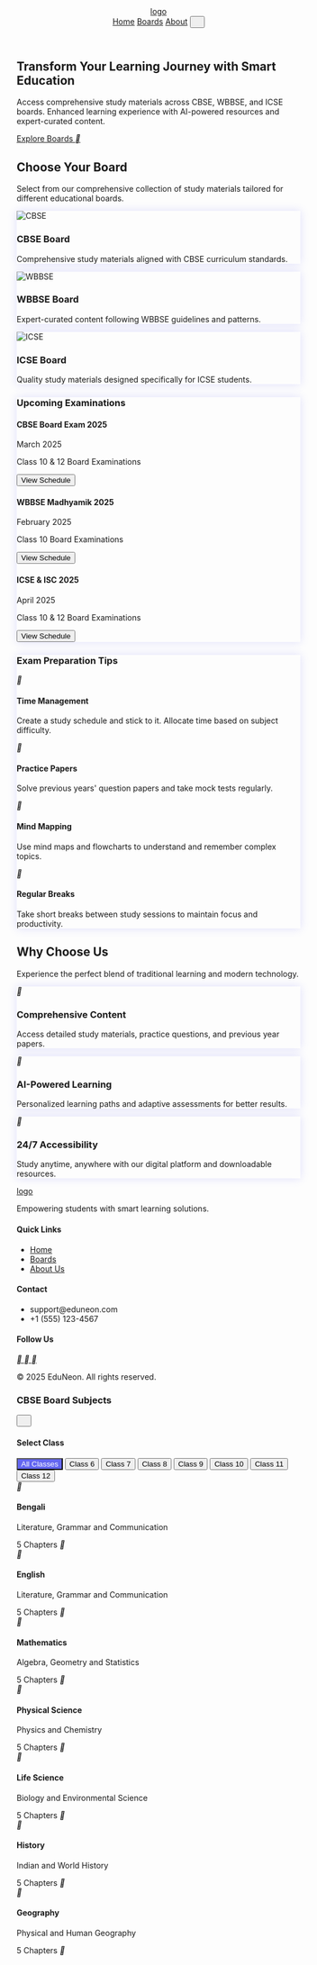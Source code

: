 <!DOCTYPE html>
<html lang="en">
<head>
<meta charset="UTF-8">
<meta name="viewport" content="width=device-width, initial-scale=1.0">
<title>EduNeon - Smart Learning Platform</title>
<script src="https://cdn.tailwindcss.com"></script>
<link rel="preconnect" href="https://fonts.googleapis.com">
<link rel="preconnect" href="https://fonts.gstatic.com" crossorigin>
<link href="https://fonts.googleapis.com/css2?family=Pacifico&family=Inter:wght@400;500;600;700&display=swap" rel="stylesheet">
<link href="https://cdn.jsdelivr.net/npm/remixicon@4.5.0/fonts/remixicon.css" rel="stylesheet"/>
<script>
tailwind.config = {
theme: {
extend: {
colors: {
primary: '#6366f1',
secondary: '#0ea5e9'
},
borderRadius: {
'none': '0px',
'sm': '4px',
DEFAULT: '8px',
'md': '12px',
'lg': '16px',
'xl': '20px',
'2xl': '24px',
'3xl': '32px',
'full': '9999px',
'button': '8px'
}
}
}
}
</script>
<style>
:where([class^="ri-"])::before { content: "\f3c2"; }
.neon-glow { box-shadow: 0 0 15px rgba(99, 102, 241, 0.2); }
.board-card:hover { transform: translateY(-5px); }
.chapter-list { max-height: 0; overflow: hidden; transition: max-height 0.3s ease-out; }
.chapter-list.active { max-height: 1000px; }
.class-filter.active { background-color: #6366f1 !important; color: white !important; }
</style>
</head>
<body class="bg-white min-h-screen">
<header class="fixed w-full bg-white/90 backdrop-blur-sm z-50 border-b">
<nav class="container mx-auto px-6 py-4 flex items-center justify-between">
<a href="#" class="text-2xl font-['Pacifico'] text-primary">logo</a>
<div class="flex items-center gap-8">
<a href="#" class="text-gray-700 hover:text-primary transition-colors">Home</a>
<a href="#boards" class="text-gray-700 hover:text-primary transition-colors">Boards</a>
<a href="#about" class="text-gray-700 hover:text-primary transition-colors">About</a>
<button class="w-10 h-10 flex items-center justify-center text-gray-700 hover:text-primary transition-colors">
<i class="ri-more-2-fill ri-xl"></i>
</button>
</div>
</nav>
</header>
<main>
<section class="pt-24 pb-20 relative overflow-hidden">
<div class="absolute inset-0 bg-[url('https://public.readdy.ai/ai/img_res/96c277f5784dbc4a1f23a3d6485f271c.jpg')] bg-cover bg-center opacity-10"></div>
<div class="container mx-auto px-6 relative">
<div class="max-w-3xl">
<h1 class="text-5xl font-bold text-gray-900 mb-6">Transform Your Learning Journey with Smart Education</h1>
<p class="text-xl text-gray-600 mb-10">Access comprehensive study materials across CBSE, WBBSE, and ICSE boards. Enhanced learning experience with AI-powered resources and expert-curated content.</p>
<a href="#boards" class="inline-flex items-center px-6 py-3 bg-primary text-white font-semibold !rounded-button hover:bg-primary/90 transition-colors" onclick="document.querySelector('#boards').scrollIntoView({behavior: 'smooth', block: 'start'})">
Explore Boards
<i class="ri-arrow-right-line ml-2"></i>
</a>
</div>
</div>
</section>
<section id="boards" class="py-20 bg-gray-50">
<div class="container mx-auto px-6">
<h2 class="text-3xl font-bold text-center text-gray-900 mb-4">Choose Your Board</h2>
<p class="text-gray-600 text-center mb-12 max-w-2xl mx-auto">Select from our comprehensive collection of study materials tailored for different educational boards.</p>
<div class="grid grid-cols-1 md:grid-cols-3 gap-8">
<div class="board-card bg-white rounded-lg p-6 neon-glow transition-all duration-300 cursor-pointer">
<div class="h-48 mb-6 rounded-lg overflow-hidden">
<img src="https://public.readdy.ai/ai/img_res/e526d8ce2c667a8b72aba8f683ac3568.jpg"
class="w-full h-full object-cover" alt="CBSE">
</div>
<h3 class="text-xl font-bold text-gray-900 mb-2">CBSE Board</h3>
<p class="text-gray-600">Comprehensive study materials aligned with CBSE curriculum standards.</p>
</div>
<div class="board-card bg-white rounded-lg p-6 neon-glow transition-all duration-300 cursor-pointer">
<div class="h-48 mb-6 rounded-lg overflow-hidden">
<img src="https://public.readdy.ai/ai/img_res/5fa1566adcdea8b5e4843ca3d9ccd92e.jpg"
class="w-full h-full object-cover" alt="WBBSE">
</div>
<h3 class="text-xl font-bold text-gray-900 mb-2">WBBSE Board</h3>
<p class="text-gray-600">Expert-curated content following WBBSE guidelines and patterns.</p>
</div>
<div class="board-card bg-white rounded-lg p-6 neon-glow transition-all duration-300 cursor-pointer">
<div class="h-48 mb-6 rounded-lg overflow-hidden">
<img src="https://public.readdy.ai/ai/img_res/90a1820f9a803e8e178e7a542640345c.jpg"
class="w-full h-full object-cover" alt="ICSE">
</div>
<h3 class="text-xl font-bold text-gray-900 mb-2">ICSE Board</h3>
<p class="text-gray-600">Quality study materials designed specifically for ICSE students.</p>
</div>
</div>
<div class="mt-16 bg-white rounded-lg p-8 neon-glow">
<h3 class="text-2xl font-bold text-gray-900 mb-6 text-center">Upcoming Examinations</h3>
<div class="grid grid-cols-1 md:grid-cols-3 gap-6">
<div class="p-6 bg-gray-50 rounded-lg">
<div class="flex items-center justify-between mb-4">
<h4 class="text-lg font-semibold text-gray-900">CBSE Board Exam 2025</h4>
<span class="px-3 py-1 bg-primary/10 text-primary text-sm font-medium rounded-full">March 2025</span>
</div>
<p class="text-gray-600 mb-4">Class 10 & 12 Board Examinations</p>
<button class="w-full px-4 py-2 bg-primary text-white font-semibold !rounded-button hover:bg-primary/90 transition-colors">View Schedule</button>
</div>
<div class="p-6 bg-gray-50 rounded-lg">
<div class="flex items-center justify-between mb-4">
<h4 class="text-lg font-semibold text-gray-900">WBBSE Madhyamik 2025</h4>
<span class="px-3 py-1 bg-primary/10 text-primary text-sm font-medium rounded-full">February 2025</span>
</div>
<p class="text-gray-600 mb-4">Class 10 Board Examinations</p>
<button class="w-full px-4 py-2 bg-primary text-white font-semibold !rounded-button hover:bg-primary/90 transition-colors">View Schedule</button>
</div>
<div class="p-6 bg-gray-50 rounded-lg">
<div class="flex items-center justify-between mb-4">
<h4 class="text-lg font-semibold text-gray-900">ICSE & ISC 2025</h4>
<span class="px-3 py-1 bg-primary/10 text-primary text-sm font-medium rounded-full">April 2025</span>
</div>
<p class="text-gray-600 mb-4">Class 10 & 12 Board Examinations</p>
<button class="w-full px-4 py-2 bg-primary text-white font-semibold !rounded-button hover:bg-primary/90 transition-colors">View Schedule</button>
</div>
</div>
</div>
</div>
</section>
<section id="features" class="py-20">
<div class="container mx-auto px-6">
<div class="bg-white rounded-lg p-8 neon-glow mb-12">
<h3 class="text-2xl font-bold text-gray-900 mb-6 text-center">Exam Preparation Tips</h3>
<div class="grid grid-cols-1 md:grid-cols-4 gap-6">
<div class="p-4">
<div class="w-12 h-12 flex items-center justify-center bg-primary/10 rounded-full mb-4">
<i class="ri-time-line text-primary ri-xl"></i>
</div>
<h4 class="text-lg font-semibold text-gray-900 mb-2">Time Management</h4>
<p class="text-gray-600">Create a study schedule and stick to it. Allocate time based on subject difficulty.</p>
</div>
<div class="p-4">
<div class="w-12 h-12 flex items-center justify-center bg-primary/10 rounded-full mb-4">
<i class="ri-file-list-3-line text-primary ri-xl"></i>
</div>
<h4 class="text-lg font-semibold text-gray-900 mb-2">Practice Papers</h4>
<p class="text-gray-600">Solve previous years' question papers and take mock tests regularly.</p>
</div>
<div class="p-4">
<div class="w-12 h-12 flex items-center justify-center bg-primary/10 rounded-full mb-4">
<i class="ri-mind-map text-primary ri-xl"></i>
</div>
<h4 class="text-lg font-semibold text-gray-900 mb-2">Mind Mapping</h4>
<p class="text-gray-600">Use mind maps and flowcharts to understand and remember complex topics.</p>
</div>
<div class="p-4">
<div class="w-12 h-12 flex items-center justify-center bg-primary/10 rounded-full mb-4">
<i class="ri-rest-time-line text-primary ri-xl"></i>
</div>
<h4 class="text-lg font-semibold text-gray-900 mb-2">Regular Breaks</h4>
<p class="text-gray-600">Take short breaks between study sessions to maintain focus and productivity.</p>
</div>
</div>
</div>
<div class="container mx-auto px-6">
<h2 class="text-3xl font-bold text-center text-gray-900 mb-4">Why Choose Us</h2>
<p class="text-gray-600 text-center mb-12 max-w-2xl mx-auto">Experience the perfect blend of traditional learning and modern technology.</p>
<div class="grid grid-cols-1 md:grid-cols-3 gap-8">
<div class="p-6 bg-white rounded-lg neon-glow">
<div class="w-12 h-12 flex items-center justify-center bg-primary/10 rounded-full mb-4">
<i class="ri-book-line text-primary ri-xl"></i>
</div>
<h3 class="text-xl font-bold text-gray-900 mb-2">Comprehensive Content</h3>
<p class="text-gray-600">Access detailed study materials, practice questions, and previous year papers.</p>
</div>
<div class="p-6 bg-white rounded-lg neon-glow">
<div class="w-12 h-12 flex items-center justify-center bg-primary/10 rounded-full mb-4">
<i class="ri-ai-generate text-primary ri-xl"></i>
</div>
<h3 class="text-xl font-bold text-gray-900 mb-2">AI-Powered Learning</h3>
<p class="text-gray-600">Personalized learning paths and adaptive assessments for better results.</p>
</div>
<div class="p-6 bg-white rounded-lg neon-glow">
<div class="w-12 h-12 flex items-center justify-center bg-primary/10 rounded-full mb-4">
<i class="ri-24-hours-line text-primary ri-xl"></i>
</div>
<h3 class="text-xl font-bold text-gray-900 mb-2">24/7 Accessibility</h3>
<p class="text-gray-600">Study anytime, anywhere with our digital platform and downloadable resources.</p>
</div>
</div>
</div>
</section>
</main>
<footer class="bg-gray-50 py-12">
<div class="container mx-auto px-6">
<div class="grid grid-cols-1 md:grid-cols-4 gap-8">
<div>
<a href="#" class="text-2xl font-['Pacifico'] text-primary block mb-4">logo</a>
<p class="text-gray-600">Empowering students with smart learning solutions.</p>
</div>
<div>
<h4 class="font-bold text-gray-900 mb-4">Quick Links</h4>
<ul class="space-y-2">
<li><a href="#" class="text-gray-600 hover:text-primary">Home</a></li>
<li><a href="#boards" class="text-gray-600 hover:text-primary">Boards</a></li>
<li><a href="#about" class="text-gray-600 hover:text-primary">About Us</a></li>
</ul>
</div>
<div>
<h4 class="font-bold text-gray-900 mb-4">Contact</h4>
<ul class="space-y-2">
<li class="text-gray-600">support@eduneon.com</li>
<li class="text-gray-600">+1 (555) 123-4567</li>
</ul>
</div>
<div>
<h4 class="font-bold text-gray-900 mb-4">Follow Us</h4>
<div class="flex space-x-4">
<a href="#" class="w-10 h-10 flex items-center justify-center text-gray-600 hover:text-primary">
<i class="ri-facebook-fill ri-lg"></i>
</a>
<a href="#" class="w-10 h-10 flex items-center justify-center text-gray-600 hover:text-primary">
<i class="ri-twitter-fill ri-lg"></i>
</a>
<a href="#" class="w-10 h-10 flex items-center justify-center text-gray-600 hover:text-primary">
<i class="ri-instagram-fill ri-lg"></i>
</a>
</div>
</div>
</div>
<div class="border-t border-gray-200 mt-12 pt-8 text-center text-gray-600">
<p>&copy; 2025 EduNeon. All rights reserved.</p>
</div>
</div>
</footer>
<div id="subjectModal" class="fixed inset-0 bg-black/50 hidden items-center justify-center z-50">
<div class="bg-white rounded-lg w-full max-w-4xl mx-4 p-6 max-h-[90vh] overflow-y-auto">
<div class="flex justify-between items-center mb-6">
<h3 class="text-2xl font-bold text-gray-900" id="modalTitle">CBSE Board Subjects</h3>
<button class="w-10 h-10 flex items-center justify-center text-gray-500 hover:text-gray-700" onclick="closeSubjectModal()">
<i class="ri-close-line ri-xl"></i>
</button>
</div>
<div class="mb-6">
<div class="flex items-center justify-between mb-4">
<h4 class="text-xl font-semibold text-gray-900">Select Class</h4>
<div class="flex gap-2">
<button class="px-4 py-2 text-sm font-medium text-gray-700 bg-gray-100 hover:bg-gray-200 !rounded-button class-filter active" data-class="all">All Classes</button>
<button class="px-4 py-2 text-sm font-medium text-gray-700 bg-gray-100 hover:bg-gray-200 !rounded-button class-filter" data-class="6">Class 6</button>
<button class="px-4 py-2 text-sm font-medium text-gray-700 bg-gray-100 hover:bg-gray-200 !rounded-button class-filter" data-class="7">Class 7</button>
<button class="px-4 py-2 text-sm font-medium text-gray-700 bg-gray-100 hover:bg-gray-200 !rounded-button class-filter" data-class="8">Class 8</button>
<button class="px-4 py-2 text-sm font-medium text-gray-700 bg-gray-100 hover:bg-gray-200 !rounded-button class-filter" data-class="9">Class 9</button>
<button class="px-4 py-2 text-sm font-medium text-gray-700 bg-gray-100 hover:bg-gray-200 !rounded-button class-filter" data-class="10">Class 10</button>
<button class="px-4 py-2 text-sm font-medium text-gray-700 bg-gray-100 hover:bg-gray-200 !rounded-button class-filter" data-class="11">Class 11</button>
<button class="px-4 py-2 text-sm font-medium text-gray-700 bg-gray-100 hover:bg-gray-200 !rounded-button class-filter" data-class="12">Class 12</button>
</div>
</div>
<div class="grid grid-cols-1 md:grid-cols-3 gap-6">
<div class="subject-card bg-white border rounded-lg p-6 hover:shadow-lg transition-shadow cursor-pointer" data-class="6,7,8,9,10,11,12">
<div class="w-12 h-12 flex items-center justify-center bg-primary/10 rounded-full mb-4">
<i class="ri-book-2-line text-primary ri-xl"></i>
</div>
<h4 class="text-xl font-semibold text-gray-900 mb-2">Bengali</h4>
<p class="text-gray-600 mb-4">Literature, Grammar and Communication</p>
<div class="flex justify-between items-center">
<span class="text-sm text-gray-500">5 Chapters</span>
<i class="ri-arrow-right-line text-primary"></i>
</div>
</div>
<div class="subject-card bg-white border rounded-lg p-6 hover:shadow-lg transition-shadow cursor-pointer">
<div class="w-12 h-12 flex items-center justify-center bg-primary/10 rounded-full mb-4">
<i class="ri-book-open-line text-primary ri-xl"></i>
</div>
<h4 class="text-xl font-semibold text-gray-900 mb-2">English</h4>
<p class="text-gray-600 mb-4">Literature, Grammar and Communication</p>
<div class="flex justify-between items-center">
<span class="text-sm text-gray-500">5 Chapters</span>
<i class="ri-arrow-right-line text-primary"></i>
</div>
</div>
<div class="subject-card bg-white border rounded-lg p-6 hover:shadow-lg transition-shadow cursor-pointer">
<div class="w-12 h-12 flex items-center justify-center bg-primary/10 rounded-full mb-4">
<i class="ri-numbers-line text-primary ri-xl"></i>
</div>
<h4 class="text-xl font-semibold text-gray-900 mb-2">Mathematics</h4>
<p class="text-gray-600 mb-4">Algebra, Geometry and Statistics</p>
<div class="flex justify-between items-center">
<span class="text-sm text-gray-500">5 Chapters</span>
<i class="ri-arrow-right-line text-primary"></i>
</div>
</div>
<div class="subject-card bg-white border rounded-lg p-6 hover:shadow-lg transition-shadow cursor-pointer">
<div class="w-12 h-12 flex items-center justify-center bg-primary/10 rounded-full mb-4">
<i class="ri-flask-line text-primary ri-xl"></i>
</div>
<h4 class="text-xl font-semibold text-gray-900 mb-2">Physical Science</h4>
<p class="text-gray-600 mb-4">Physics and Chemistry</p>
<div class="flex justify-between items-center">
<span class="text-sm text-gray-500">5 Chapters</span>
<i class="ri-arrow-right-line text-primary"></i>
</div>
</div>
<div class="subject-card bg-white border rounded-lg p-6 hover:shadow-lg transition-shadow cursor-pointer">
<div class="w-12 h-12 flex items-center justify-center bg-primary/10 rounded-full mb-4">
<i class="ri-seedling-line text-primary ri-xl"></i>
</div>
<h4 class="text-xl font-semibold text-gray-900 mb-2">Life Science</h4>
<p class="text-gray-600 mb-4">Biology and Environmental Science</p>
<div class="flex justify-between items-center">
<span class="text-sm text-gray-500">5 Chapters</span>
<i class="ri-arrow-right-line text-primary"></i>
</div>
</div>
<div class="subject-card bg-white border rounded-lg p-6 hover:shadow-lg transition-shadow cursor-pointer">
<div class="w-12 h-12 flex items-center justify-center bg-primary/10 rounded-full mb-4">
<i class="ri-ancient-gate-line text-primary ri-xl"></i>
</div>
<h4 class="text-xl font-semibold text-gray-900 mb-2">History</h4>
<p class="text-gray-600 mb-4">Indian and World History</p>
<div class="flex justify-between items-center">
<span class="text-sm text-gray-500">5 Chapters</span>
<i class="ri-arrow-right-line text-primary"></i>
</div>
</div>
<div class="subject-card bg-white border rounded-lg p-6 hover:shadow-lg transition-shadow cursor-pointer">
<div class="w-12 h-12 flex items-center justify-center bg-primary/10 rounded-full mb-4">
<i class="ri-global-line text-primary ri-xl"></i>
</div>
<h4 class="text-xl font-semibold text-gray-900 mb-2">Geography</h4>
<p class="text-gray-600 mb-4">Physical and Human Geography</p>
<div class="flex justify-between items-center">
<span class="text-sm text-gray-500">5 Chapters</span>
<i class="ri-arrow-right-line text-primary"></i>
</div>
</div>
</div>
</div>
</div>
<script>
const boardTitles = {
'CBSE Board': 'CBSE Board Subjects',
'WBBSE Board': 'WBBSE Board Subjects',
'ICSE Board': 'ICSE Board Subjects'
};
document.querySelectorAll('.class-filter').forEach(button => {
button.addEventListener('click', () => {
document.querySelectorAll('.class-filter').forEach(btn => btn.classList.remove('active', 'bg-primary', 'text-white'));
button.classList.add('active', 'bg-primary', 'text-white');
const selectedClass = button.dataset.class;
document.querySelectorAll('.subject-card').forEach(card => {
const classes = card.dataset.class.split(',');
if (selectedClass === 'all' || classes.includes(selectedClass)) {
card.style.display = 'block';
} else {
card.style.display = 'none';
}
});
});
});
const subjectsByBoard = {
'ICSE Board': [
{
name: 'English',
icon: 'ri-book-open-line',
description: 'Literature, Grammar and Communication',
chapters: 5
},
{
name: 'Bengali/Hindi/Others',
icon: 'ri-translate-2-line',
description: 'Second Language Studies',
chapters: 5
},
{
name: 'Mathematics',
icon: 'ri-numbers-line',
description: 'Algebra, Geometry and Statistics',
chapters: 5
},
{
name: 'Physics',
icon: 'ri-rocket-line',
description: 'Mechanics, Energy and Modern Physics',
chapters: 5
},
{
name: 'Chemistry',
icon: 'ri-flask-line',
description: 'Organic and Inorganic Chemistry',
chapters: 5
},
{
name: 'Biology',
icon: 'ri-seedling-line',
description: 'Life Sciences and Human Biology',
chapters: 5
},
{
name: 'History and Civics',
icon: 'ri-ancient-gate-line',
description: 'Indian History and Civic Studies',
chapters: 5
},
{
name: 'Geography',
icon: 'ri-global-line',
description: 'Physical and Human Geography',
chapters: 5
}
]
};
document.querySelectorAll('.board-card').forEach(card => {
card.addEventListener('click', () => {
const boardTitle = card.querySelector('h3').textContent;
document.getElementById('modalTitle').textContent = boardTitles[boardTitle];
const subjectGrid = document.querySelector('#subjectModal .grid');
if(boardTitle === 'ICSE Board') {
subjectGrid.innerHTML = subjectsByBoard[boardTitle].map(subject => `
<div class="subject-card bg-white border rounded-lg p-6 hover:shadow-lg transition-shadow cursor-pointer">
<div class="w-12 h-12 flex items-center justify-center bg-primary/10 rounded-full mb-4">
<i class="${subject.icon} text-primary ri-xl"></i>
</div>
<h4 class="text-xl font-semibold text-gray-900 mb-2">${subject.name}</h4>
<p class="text-gray-600 mb-4">${subject.description}</p>
<div class="flex justify-between items-center">
<span class="text-sm text-gray-500">${subject.chapters} Chapters</span>
<i class="ri-arrow-right-line text-primary"></i>
</div>
</div>
`).join('');
}
document.getElementById('subjectModal').classList.remove('hidden');
document.getElementById('subjectModal').classList.add('flex');
document.body.style.overflow = 'hidden';
});
});
function closeSubjectModal() {
document.getElementById('subjectModal').classList.add('hidden');
document.getElementById('subjectModal').classList.remove('flex');
document.body.style.overflow = 'auto';
}
document.querySelectorAll('.subject-card').forEach(card => {
card.addEventListener('click', () => {
const subjectName = card.querySelector('h4').textContent;
showChapterModal(subjectName);
});
});
function showChapterModal(subjectName) {
const chapterData = {
'English': [
{title: 'First Flight (Prose)', duration: '4 hours', progress: 70},
{title: 'Footprints Without Feet', duration: '3.5 hours', progress: 45},
{title: 'Grammar & Writing', duration: '5 hours', progress: 85},
{title: 'Literature Reader', duration: '4 hours', progress: 25},
{title: 'Reading Comprehension', duration: '3 hours', progress: 60},
],
'Bengali/Hindi/Others': [
{title: 'Literature', duration: '3 hours', progress: 65},
{title: 'Grammar', duration: '3.5 hours', progress: 40},
{title: 'Writing', duration: '3 hours', progress: 75},
{title: 'Reading', duration: '2.5 hours', progress: 30},
{title: 'Communication', duration: '3 hours', progress: 55},
],
'Mathematics': [
{title: 'Real Numbers', duration: '4 hours', progress: 70},
{title: 'Polynomials & Quadratic Equations', duration: '5 hours', progress: 45},
{title: 'Coordinate Geometry', duration: '4 hours', progress: 85},
{title: 'Trigonometry & Applications', duration: '5 hours', progress: 25},
{title: 'Statistics & Probability', duration: '4 hours', progress: 60},
],
'Physics': [
{title: 'Mechanics', duration: '3 hours', progress: 75},
{title: 'Heat and Energy', duration: '3.5 hours', progress: 50},
{title: 'Light and Sound', duration: '3 hours', progress: 65},
{title: 'Electricity', duration: '3 hours', progress: 40},
{title: 'Modern Physics', duration: '2.5 hours', progress: 80},
],
'Chemistry': [
{title: 'Atomic Structure', duration: '3 hours', progress: 70},
{title: 'Chemical Bonding', duration: '3.5 hours', progress: 45},
{title: 'Organic Chemistry', duration: '3 hours', progress: 85},
{title: 'Physical Chemistry', duration: '2.5 hours', progress: 25},
{title: 'Periodic Table', duration: '3 hours', progress: 60},
],
'Biology': [
{title: 'Cell Biology', duration: '3 hours', progress: 65},
{title: 'Human Physiology', duration: '3.5 hours', progress: 40},
{title: 'Plant Biology', duration: '3 hours', progress: 75},
{title: 'Genetics', duration: '2.5 hours', progress: 30},
{title: 'Ecology', duration: '3 hours', progress: 55},
],
'History and Civics': [
{title: 'Ancient India', duration: '3 hours', progress: 70},
{title: 'Medieval India', duration: '3.5 hours', progress: 45},
{title: 'Modern India', duration: '3 hours', progress: 85},
{title: 'World History', duration: '2.5 hours', progress: 25},
{title: 'Civics', duration: '3 hours', progress: 60},
],
'Geography': [
{title: 'Physical Geography', duration: '3 hours', progress: 65},
{title: 'Climate', duration: '3.5 hours', progress: 40},
{title: 'Resources', duration: '3 hours', progress: 75},
{title: 'Population', duration: '2.5 hours', progress: 30},
{title: 'Map Work', duration: '3 hours', progress: 55},
],
'English': [
{title: 'Reading Comprehension', duration: '3 hours', progress: 75},
{title: 'Writing and Grammar', duration: '3.5 hours', progress: 60},
{title: 'Literature Reader', duration: '2.5 hours', progress: 40},
{title: 'Communication Skills', duration: '3 hours', progress: 85},
{title: 'Vocabulary Building', duration: '4 hours', progress: 30},
],
'Mathematics': [
{title: 'Number Systems', duration: '3 hours', progress: 65},
{title: 'Algebra', duration: '3.5 hours', progress: 45},
{title: 'Geometry', duration: '3 hours', progress: 80},
{title: 'Mensuration', duration: '3 hours', progress: 20},
{title: 'Statistics', duration: '2.5 hours', progress: 90},
],
'Physical Science': [
{title: 'Chemical Reactions & Equations', duration: '4 hours', progress: 70},
{title: 'Acids, Bases & Salts', duration: '3.5 hours', progress: 55},
{title: 'Light - Reflection & Refraction', duration: '4 hours', progress: 35},
{title: 'Electricity & Magnetic Effects', duration: '5 hours', progress: 80},
{title: 'Sources of Energy', duration: '3 hours', progress: 25},
],
'Life Science': [
{title: 'Life Processes', duration: '4 hours', progress: 60},
{title: 'Control & Coordination', duration: '3.5 hours', progress: 40},
{title: 'Reproduction in Organisms', duration: '4 hours', progress: 75},
{title: 'Heredity & Evolution', duration: '4.5 hours', progress: 30},
{title: 'Our Environment', duration: '3 hours', progress: 85},
],
'History': [
{title: 'Rise of Nationalism in Europe', duration: '4 hours', progress: 65},
{title: 'Nationalism in India', duration: '4.5 hours', progress: 40},
{title: 'Making of Global World', duration: '4 hours', progress: 75},
{title: 'Print Culture & Modern World', duration: '3.5 hours', progress: 30},
{title: 'Democratic Politics', duration: '4 hours', progress: 20},
],
'Geography': [
{title: 'Resources & Development', duration: '4 hours', progress: 70},
{title: 'Forest & Wildlife Resources', duration: '3.5 hours', progress: 45},
{title: 'Water Resources', duration: '3 hours', progress: 85},
{title: 'Agriculture', duration: '4 hours', progress: 25},
{title: 'Manufacturing Industries', duration: '4 hours', progress: 60},
]
};
const chapters = chapterData[subjectName] || [];
const modalContent = `
<div class="fixed inset-0 bg-black/50 flex items-center justify-center z-50" id="chapterModal">
<div class="bg-white rounded-lg w-full max-w-4xl mx-4 p-6 max-h-[90vh] overflow-y-auto">
<div class="flex justify-between items-center mb-6">
<h3 class="text-2xl font-bold text-gray-900">${subjectName} Chapters</h3>
<button class="w-10 h-10 flex items-center justify-center text-gray-500 hover:text-gray-700" onclick="closeChapterModal()">
<i class="ri-close-line ri-xl"></i>
</button>
</div>
<div class="space-y-4">
${chapters.map(chapter => `
<div class="bg-white border rounded-lg p-4 hover:shadow-lg transition-shadow">
<div class="flex items-center justify-between mb-2">
<h4 class="text-lg font-semibold text-gray-900">${chapter.title}</h4>
<span class="text-sm text-gray-500">${chapter.duration}</span>
</div>
<div class="relative pt-1">
<div class="flex mb-2 items-center justify-between">
<div>
<span class="text-xs font-semibold inline-block text-primary">
Progress: ${chapter.progress}%
</span>
</div>
</div>
<div class="overflow-hidden h-2 text-xs flex rounded bg-primary/10">
<div style="width:${chapter.progress}%" class="shadow-none flex flex-col text-center whitespace-nowrap text-white justify-center bg-primary transition-all duration-500"></div>
</div>
</div>
<div class="mt-4">
<div class="flex justify-between items-center mb-4">
<button class="px-4 py-2 bg-primary text-white font-semibold !rounded-button hover:bg-primary/90 transition-colors ${chapter.progress === 100 ? 'opacity-50 cursor-not-allowed' : ''}" ${chapter.progress === 100 ? 'disabled' : ''}>
${chapter.progress === 0 ? 'Start Learning' : chapter.progress === 100 ? 'Completed' : 'Continue Learning'}
</button>
<div class="flex items-center gap-2">
<button class="w-8 h-8 flex items-center justify-center text-gray-500 hover:text-primary" onclick="showQuestionSuggestions('${subjectName}', '${chapter.title}')">
<i class="ri-question-line"></i>
</button>
<button class="w-8 h-8 flex items-center justify-center text-gray-500 hover:text-primary">
<i class="ri-download-line"></i>
</button>
<button class="w-8 h-8 flex items-center justify-center text-gray-500 hover:text-primary">
<i class="ri-bookmark-line"></i>
</button>
</div>
</div>
<div class="grid grid-cols-3 gap-4">
<div class="p-4 border rounded-lg hover:shadow-lg transition-all cursor-pointer">
<div class="flex items-center justify-between mb-2">
<h5 class="font-semibold text-gray-900">MCQ</h5>
</div>
<p class="text-sm text-gray-600">Multiple choice questions with detailed solutions</p>
</div>
<div class="p-4 border rounded-lg hover:shadow-lg transition-all cursor-pointer">
<div class="flex items-center justify-between mb-2">
<h5 class="font-semibold text-gray-900">SAQ</h5>
</div>
<p class="text-sm text-gray-600">Short answer questions with explanations</p>
</div>
<div class="p-4 border rounded-lg hover:shadow-lg transition-all cursor-pointer">
<div class="flex items-center justify-between mb-2">
<h5 class="font-semibold text-gray-900">Broad Questions</h5>
</div>
<p class="text-sm text-gray-600">Detailed questions with complete solutions</p>
</div>
</div>
</div>
</div>
`).join('')}
</div>
</div>
</div>
`;
document.body.insertAdjacentHTML('beforeend', modalContent);
document.body.style.overflow = 'hidden';
document.getElementById('chapterModal').addEventListener('click', (e) => {
if (e.target === document.getElementById('chapterModal')) {
closeChapterModal();
}
});
}
function closeChapterModal() {
const modal = document.getElementById('chapterModal');
if (modal) {
modal.remove();
document.body.style.overflow = 'auto';
}
}
function showQuestionSuggestions(subject, chapter) {
const questionData = {
'English': {
'First Flight (Prose)': [
{ type: 'MCQ', questions: [
{ question: 'What is the main theme of "A Letter to God"?', options: ['Faith', 'Greed', 'Love', 'War'], answer: 0, price: '₹10' },
{ question: 'Who is the protagonist in "Nelson Mandela: Long Walk to Freedom"?', options: ['Nelson Mandela', 'Gandhi', 'Martin Luther King', 'Malcolm X'], answer: 0, price: '₹10' }
]},
{ type: 'SAQ', questions: [
{ question: 'Explain the significance of the title "Fire and Ice"', answer: 'The poem explores two possible ways the world might end...', price: '₹20' },
{ question: 'Compare and contrast the two tigers in "Tiger in the Zoo"', answer: 'The poem presents two contrasting images...', price: '₹20' }
]},
{ type: 'Broad', questions: [
{ question: 'Critically analyze the themes of colonialism in "Nelson Mandela: Long Walk to Freedom"', answer: 'The text explores various aspects of colonialism...', price: '₹29' },
{ question: 'Discuss the symbolism used in "A Letter to God"', answer: 'The author uses various symbols throughout the story...', price: '₹29' }
]}
]
},
'Mathematics': {
'Real Numbers': [
{ question: 'Prove that √2 is irrational', difficulty: 'Hard' },
{ question: 'Find HCF of 336 and 54 using prime factorization', difficulty: 'Medium' },
{ question: 'Express 0.6666... as a rational number', difficulty: 'Medium' },
{ question: 'Find LCM of 12, 15 and 21', difficulty: 'Easy' },
{ question: 'Prove that 3 + 2√5 is irrational', difficulty: 'Hard' }
]
},
'Physics': {
'Mechanics': [
{ question: 'Derive the equation of motion v = u + at', difficulty: 'Hard' },
{ question: 'Calculate the force required to move a 10kg object with 2m/s² acceleration', difficulty: 'Medium' },
{ question: 'Explain Newton\'s First Law of Motion with examples', difficulty: 'Easy' },
{ question: 'Solve problems involving circular motion', difficulty: 'Hard' },
{ question: 'Define momentum and impulse', difficulty: 'Medium' }
]
}
};
const questions = questionData[subject]?.[chapter] || [];
if (questions.length === 0) return;
const modalContent = `
<div class="fixed inset-0 bg-black/50 flex items-center justify-center z-[60]" id="questionModal">
<div class="bg-white rounded-lg w-full max-w-4xl mx-4 p-6">
<div class="flex justify-between items-center mb-6">
<h3 class="text-2xl font-bold text-gray-900">Practice Questions - ${chapter}</h3>
<button class="w-10 h-10 flex items-center justify-center text-gray-500 hover:text-gray-700" onclick="closeQuestionModal()">
<i class="ri-close-line ri-xl"></i>
</button>
</div>
<div class="space-y-8">
${questions.map(section => `
<div class="bg-white border rounded-lg p-6">
<div class="flex items-center justify-between mb-4">
<h4 class="text-xl font-semibold text-gray-900">${section.type}</h4>
<span class="text-primary font-medium">${section.questions[0].price}</span>
</div>
<div class="space-y-6">
${section.questions.map(q => `
<div class="border-t pt-4">
<h5 class="text-lg text-gray-900 mb-4">${q.question}</h5>
${section.type === 'MCQ' ? `
<div class="space-y-2">
${q.options.map((option, idx) => `
<div class="flex items-center gap-3 p-3 border rounded-lg hover:bg-gray-50 cursor-pointer">
<input type="radio" name="q_${q.question}" id="opt_${idx}" class="w-4 h-4 text-primary">
<label for="opt_${idx}" class="text-gray-700 cursor-pointer">${option}</label>
</div>
`).join('')}
</div>
` : `
<div class="bg-gray-50 p-4 rounded-lg">
<p class="text-gray-600">${q.answer.substring(0, 100)}...</p>
<button class="mt-4 px-4 py-2 text-sm font-medium text-primary hover:text-primary/90">Read More</button>
</div>
`}
</div>
`).join('')}
</div>
${section.type === 'MCQ' ? `
<div class="mt-6 flex justify-end">
<button class="px-6 py-2 bg-primary text-white font-semibold !rounded-button hover:bg-primary/90" onclick="showPaymentModal('${section.type}', '${section.questions[0].price}')">
Purchase Access (${section.questions[0].price})
</button>
</div>
` : ''}
</div>
`).join('')}
</div>
</div>
</div>
`;
document.body.insertAdjacentHTML('beforeend', modalContent);
}
function closeQuestionModal() {
const modal = document.getElementById('questionModal');
if (modal) {
modal.remove();
}
}
function showPaymentModal(type, price) {
// Remove payment modal functionality
}
function closePaymentModal() {
const modal = document.getElementById('paymentModal');
if (modal) {
modal.remove();
}
}
function handlePayment(method) {
  const paymentUrls = {
    phonepe: 'phonepe://',
    googlepay: 'tez://',
    paytm: 'paytmmp://',
    paypal: 'https://www.paypal.com/signin'
  };

  const paymentDetailsModal = `
    <div class="fixed inset-0 bg-black/50 flex items-center justify-center z-[80]" id="paymentDetailsModal">
      <div class="bg-white rounded-lg w-full max-w-md mx-4 p-6">
        <div class="flex justify-between items-center mb-6">
          <h3 class="text-2xl font-bold text-gray-900">Payment Details</h3>
          <button class="w-10 h-10 flex items-center justify-center text-gray-500 hover:text-gray-700" onclick="closePaymentDetailsModal()">
            <i class="ri-close-line ri-xl"></i>
          </button>
        </div>
        <form onsubmit="processPayment(event)" class="space-y-4">
          <div class="space-y-2">
            <label class="block text-sm font-medium text-gray-700">Transaction ID</label>
            <input type="text" id="transactionId" class="w-full px-4 py-2 border rounded-lg focus:ring-2 focus:ring-primary/20 focus:border-primary outline-none" required>
          </div>
          <button type="submit" class="w-full px-6 py-3 bg-primary text-white font-semibold !rounded-button hover:bg-primary/90">
            Verify Payment
          </button>
        </form>
        <div class="mt-6 text-center">
          <p class="text-sm text-gray-500">Please complete the payment in your ${method} app and enter the transaction ID here.</p>
          <a href="${paymentUrls[method]}" target="_blank" class="mt-2 inline-block text-primary hover:text-primary/90">
            Open ${method.charAt(0).toUpperCase() + method.slice(1)}
          </a>
        </div>
      </div>
    </div>
  `;
  
  closePaymentModal();
  document.body.insertAdjacentHTML('beforeend', paymentDetailsModal);
}
function closePaymentDetailsModal() {
const modal = document.getElementById('paymentDetailsModal');
if (modal) {
modal.remove();
}
}
function processPayment(event) {
  event.preventDefault();
  const transactionId = document.getElementById('transactionId').value;
  
  // Here you would typically verify the transaction with your backend
  // For demo purposes, we'll simulate a successful payment
  verifyPayment(transactionId);
}

function verifyPayment(transactionId) {
  // Simulate payment verification
  const successModal = `
    <div class="fixed inset-0 bg-black/50 flex items-center justify-center z-[90]" id="successModal">
      <div class="bg-white rounded-lg w-full max-w-md mx-4 p-6 text-center">
        <div class="w-16 h-16 mx-auto mb-4 flex items-center justify-center bg-green-100 rounded-full">
          <i class="ri-check-line ri-2x text-green-500"></i>
        </div>
        <h3 class="text-2xl font-bold text-gray-900 mb-2">Payment Successful!</h3>
        <p class="text-gray-600 mb-6">Your payment has been verified. You can now access the content.</p>
        <div class="space-y-4">
          <button onclick="downloadPDF()" class="w-full px-6 py-3 bg-primary text-white font-semibold !rounded-button hover:bg-primary/90">
            Download PDF
          </button>
          <button onclick="closeAllModals()" class="w-full px-6 py-3 border text-gray-700 font-semibold !rounded-button hover:bg-gray-50">
            Close
          </button>
        </div>
      </div>
    </div>
  `;
  
  closePaymentDetailsModal();
  document.body.insertAdjacentHTML('beforeend', successModal);
}

function downloadPDF() {
  // Here you would implement the actual PDF download logic
  // For now, we'll show a message
  const notification = document.createElement('div');
  notification.className = 'fixed bottom-4 right-4 bg-green-500 text-white px-6 py-3 rounded-lg shadow-lg';
  notification.textContent = 'PDF download started...';
  document.body.appendChild(notification);
  
  setTimeout(() => {
    notification.remove();
  }, 3000);
}
function verifyPayment() {
// Remove payment verification functionality
}
function showAuthModal(type) {
const modalContent = `
<div class="fixed inset-0 bg-black/50 flex items-center justify-center z-[100]" id="authModal">
<div class="bg-white rounded-lg w-full max-w-md mx-4 p-6">
<div class="flex justify-between items-center mb-6">
<h3 class="text-2xl font-bold text-gray-900">${type === 'signin' ? 'Sign In' : 'Create Account'}</h3>
<button class="w-10 h-10 flex items-center justify-center text-gray-500 hover:text-gray-700" onclick="closeAuthModal()">
<i class="ri-close-line ri-xl"></i>
</button>
</div>
<form class="space-y-4" onsubmit="handleAuth(event, '${type}')">
${type === 'signup' ? `
<div class="space-y-2">
<label class="block text-sm font-medium text-gray-700">Full Name</label>
<input type="text" class="w-full px-4 py-2 border rounded-lg focus:ring-2 focus:ring-primary/20 focus:border-primary outline-none" placeholder="Enter your full name" required>
</div>
` : ''}
<div class="space-y-2">
<label class="block text-sm font-medium text-gray-700">Email</label>
<input type="email" class="w-full px-4 py-2 border rounded-lg focus:ring-2 focus:ring-primary/20 focus:border-primary outline-none" placeholder="Enter your email" required>
</div>
<div class="space-y-2">
<label class="block text-sm font-medium text-gray-700">Password</label>
<input type="password" class="w-full px-4 py-2 border rounded-lg focus:ring-2 focus:ring-primary/20 focus:border-primary outline-none" placeholder="Enter your password" required>
</div>
${type === 'signup' ? `
<div class="space-y-2">
<label class="block text-sm font-medium text-gray-700">Confirm Password</label>
<input type="password" class="w-full px-4 py-2 border rounded-lg focus:ring-2 focus:ring-primary/20 focus:border-primary outline-none" placeholder="Confirm your password" required>
</div>
` : ''}
<button type="submit" class="w-full px-6 py-3 bg-primary text-white font-semibold !rounded-button hover:bg-primary/90">
${type === 'signin' ? 'Sign In' : 'Create Account'}
</button>
</form>
<div class="mt-6">
<div class="relative">
<div class="absolute inset-0 flex items-center">
<div class="w-full border-t border-gray-300"></div>
</div>
<div class="relative flex justify-center text-sm">
<span class="px-2 bg-white text-gray-500">Or continue with</span>
</div>
</div>
<div class="mt-6 grid grid-cols-3 gap-3">
<button class="w-full flex items-center justify-center px-4 py-2 border rounded-lg hover:bg-gray-50">
<i class="ri-google-fill ri-xl text-[#4285F4]"></i>
</button>
<button class="w-full flex items-center justify-center px-4 py-2 border rounded-lg hover:bg-gray-50">
<i class="ri-facebook-fill ri-xl text-[#1877F2]"></i>
</button>
<button class="w-full flex items-center justify-center px-4 py-2 border rounded-lg hover:bg-gray-50">
<i class="ri-apple-fill ri-xl"></i>
</button>
</div>
</div>
<p class="mt-6 text-center text-sm text-gray-500">
${type === 'signin' ? "Don't have an account?" : 'Already have an account?'}
<button onclick="switchAuthMode('${type === 'signin' ? 'signup' : 'signin'}')" class="font-medium text-primary hover:text-primary/90">
${type === 'signin' ? 'Sign up' : 'Sign in'}
</button>
</p>
</div>
</div>
`;
document.body.insertAdjacentHTML('beforeend', modalContent);
}
function closeAuthModal() {
const modal = document.getElementById('authModal');
if (modal) {
modal.remove();
}
}
function switchAuthMode(type) {
closeAuthModal();
showAuthModal(type);
}
function handleAuth(event, type) {
event.preventDefault();
const successModal = `
<div class="fixed inset-0 bg-black/50 flex items-center justify-center z-[110]" id="authSuccessModal">
<div class="bg-white rounded-lg w-full max-w-md mx-4 p-6 text-center">
<div class="w-16 h-16 mx-auto mb-4 flex items-center justify-center bg-green-100 rounded-full">
<i class="ri-check-line ri-2x text-green-500"></i>
</div>
<h3 class="text-2xl font-bold text-gray-900 mb-2">${type === 'signin' ? 'Welcome Back!' : 'Account Created!'}</h3>
<p class="text-gray-600 mb-6">${type === 'signin' ? 'You have successfully signed in.' : 'Your account has been created successfully.'}</p>
<button onclick="closeAllModals()" class="px-6 py-3 bg-primary text-white font-semibold !rounded-button hover:bg-primary/90">
Continue
</button>
</div>
</div>
`;
document.body.insertAdjacentHTML('beforeend', successModal);
closeAuthModal();
}
function closeAllModals() {
const modals = ['successModal', 'paymentDetailsModal', 'paymentModal', 'questionModal', 'authModal', 'authSuccessModal'];
modals.forEach(modalId => {
const modal = document.getElementById(modalId);
if (modal) {
modal.remove();
}
});
}
document.getElementById('subjectModal').addEventListener('click', (e) => {
if (e.target === document.getElementById('subjectModal')) {
closeSubjectModal();
}
});
</script>
</body>
</html>

